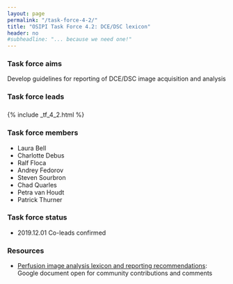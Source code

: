 ```yaml
---
layout: page
permalink: "/task-force-4-2/"
title: "OSIPI Task Force 4.2: DCE/DSC lexicon"
header: no
#subheadline: "... because we need one!"
---
```


### Task force aims

Develop guidelines for reporting of DCE/DSC image acquisition and analysis

### Task force leads
###

{% include _tf_4_2.html %}

### Task force members 

- Laura Bell
- Charlotte Debus
- Ralf Floca
- Andrey Fedorov
- Steven Sourbron
- Chad Quarles
- Petra van Houdt
- Patrick Thurner

### Task force status  

- 2019.12.01 Co-leads confirmed

### Resources

* [Perfusion image analysis lexicon and reporting recommendations](http://bit.ly/perfusion-reporting): Google document open for community contributions and comments

